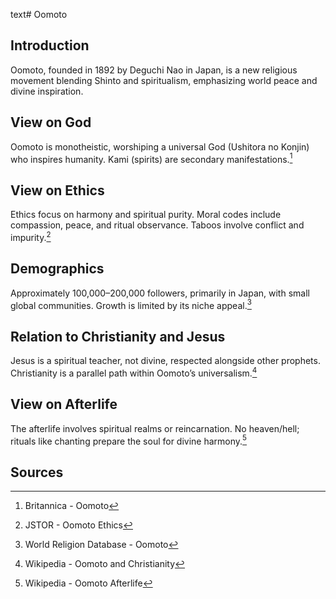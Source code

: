 text# Oomoto
## Introduction
Oomoto, founded in 1892 by Deguchi Nao in Japan, is a new religious movement blending Shinto and spiritualism, emphasizing world peace and divine inspiration.
## View on God
Oomoto is monotheistic, worshiping a universal God (Ushitora no Konjin) who inspires humanity. Kami (spirits) are secondary manifestations.[^1]
## View on Ethics
Ethics focus on harmony and spiritual purity. Moral codes include compassion, peace, and ritual observance. Taboos involve conflict and impurity.[^2]
## Demographics
Approximately 100,000–200,000 followers, primarily in Japan, with small global communities. Growth is limited by its niche appeal.[^3]
## Relation to Christianity and Jesus
Jesus is a spiritual teacher, not divine, respected alongside other prophets. Christianity is a parallel path within Oomoto’s universalism.[^4]
## View on Afterlife
The afterlife involves spiritual realms or reincarnation. No heaven/hell; rituals like chanting prepare the soul for divine harmony.[^5]
## Sources
[^1]: Britannica - Oomoto[](https://www.britannica.com/topic/Oomoto)
[^2]: JSTOR - Oomoto Ethics[](https://www.jstor.org/stable/3260787)
[^3]: World Religion Database - Oomoto[](https://www.worldreligiondatabase.org)
[^4]: Wikipedia - Oomoto and Christianity[](https://en.wikipedia.org/wiki/Oomoto#Christianity)
[^5]: Wikipedia - Oomoto Afterlife[](https://en.wikipedia.org/wiki/Oomoto#Afterlife)
